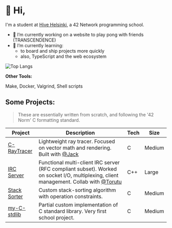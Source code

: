 # :vulcan_salute: Hi,

I'm a student at [Hive Helsinki](https://www.hive.fi/), a 42 Network programming school.


- 🔭 I’m currently working on a website to play pong with friends (TRANSCENDENCE)
- 🌱 I’m currently learning:
  - to board and ship projects more quickly
  - also, TypeScript and the web ecosystem

![Top Langs](https://github-readme-stats.vercel.app/api/top-langs/?username=BrunoPosa&layout=compact&theme=dark)

<strong>Other Tools:</strong>
<p>Make, Docker, Valgrind, Shell scripts</p>

## Some Projects:

> These are essentially written from scratch, and following the '42 Norm' C formatting standard.

| Project | Description | Tech | Size |
|----------|-------------|------|------|
| [C-RayTracer](https://github.com/BrunoPosa/C-RayTracer) | Lightweight ray tracer. Focused on vector math and rendering. Built with [@Jack](https://github.com/jackwaddington) | C | Medium |
| [IRC Server](https://github.com/BrunoPosa/IRC-Server) | Functional multi-client IRC server (RFC compliant subset). Worked on socket I/O, multiplexing, client management. Collab with [@Torutu](https://github.com/Torutu) | C++ | Large |
| [Stack Sorter](https://github.com/BrunoPosa/Stack-Sort) | Custom stack-sorting algorithm with operation constraints. | C | Medium |
| [my-C-stdlib](https://github.com/BrunoPosa/my-C-stdlib) | Partial custom implementation of C standard library. Very first school project. | C | Medium |
